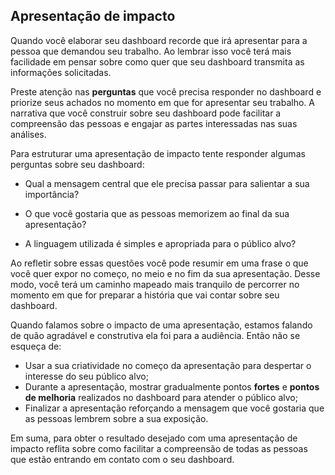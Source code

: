 ## Apresentação de impacto

Quando você elaborar seu dashboard recorde que irá apresentar para a pessoa que demandou seu trabalho. Ao lembrar isso você terá mais facilidade em pensar sobre como quer que seu
dashboard transmita as informações solicitadas.

Preste atenção nas **perguntas** que você precisa responder no dashboard e priorize seus achados no momento em que for apresentar seu trabalho. A narrativa que você construir sobre seu
dashboard pode facilitar a compreensão das pessoas e engajar as partes interessadas nas suas análises.

Para estruturar uma apresentação de impacto tente responder algumas perguntas sobre seu dashboard:

- Qual a mensagem central que ele precisa passar para salientar a sua importância?

- O que você gostaria que as pessoas memorizem ao final da sua apresentação?

- A linguagem utilizada é simples e apropriada para o público alvo?

Ao refletir sobre essas questões você pode resumir em uma frase o que você quer expor no começo, no meio e no fim da sua apresentação. Desse modo, você terá um caminho mapeado mais 
tranquilo de percorrer no momento em que for preparar a história que vai contar sobre seu dashboard.

Quando falamos sobre o impacto de uma apresentação, estamos falando de quão agradável e construtiva ela foi para a audiência. Então não se esqueça de:

- Usar a sua criatividade no começo da apresentação para despertar o interesse do seu público alvo;
- Durante a apresentação, mostrar gradualmente pontos **fortes** e **pontos de melhoria** realizados no dashboard para atender o público alvo;
- Finalizar a apresentação reforçando a mensagem que você gostaria que as pessoas lembrem sobre a sua exposição.

Em suma, para obter o resultado desejado com uma apresentação de impacto reflita sobre como facilitar a compreensão de todas as pessoas que estão entrando em contato com o seu dashboard.
